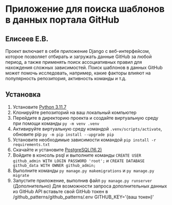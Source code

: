 # Приложение для поиска шаблонов в данных портала GitHub
## Елисеев Е.В.

Проект включает в себя приложение Django с веб-интерфейсом, которое позволяет отбирать и загружать данные GitHub за любой период, а также применять поиск ассоциативных правил для нахождения сложных зависимостей. Поиск шаблонов в данных GitHub может помочь исследовать, например, какие факторы влияют на популярность репозитория, активность команды и т.д.

## Установка

1. Установите [Python 3.11.7](https://www.python.org/downloads/release/python-3117/) 
2. Клонируйте репозиторий на ваш локальный компьютер
3. Перейдите в директорию проекта и создайте виртуальную среду при помощи команды `py -m venv .venv`
4. Активируйте виртуальную среду командой `.venv/scripts/activate`, обновите pip `py -m pip install --upgrade pip`
5. Установите необходимые зависимости командой `pip install -r requirements.txt`
6. Скачайте и установите [PostgreSQL(16.2)](https://www.enterprisedb.com/downloads/postgres-postgresql-downloads)
7. Войдите в консоль psql и выполните команды `CREATE USER github_admin WITH LOGIN PASSWORD 'root';` и `CREATE DATABASE github_data WITH OWNER github_admin;`
8. Выполните команды `py manage.py makemigrations` и `py manage.py migrate`
9. Запустите приложение, выполнив файл `py manage.py runserver`<br>
(Дополнительно) Для возможности запроса дополнительных данных из GitHub API вставьте свой GitHub токен в /github_patterns/github_patterns/.env GITHUB_KEY='{ваш токен}' 
